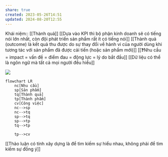 ```yaml
---
share: true
created: 2023-05-26T14:51
updated: 2024-08-20T12:55
---
```

Khái niệm:: [[Thành quả]]
[[Dựa vào KPI thì bộ phận kinh doanh sẽ có tiếng nói lớn nhất, còn đội phát triển sản phẩm rất ít có tiếng nói]]
[[Thành quả (outcome) là kết quả thu được do sự thay đổi về hành vi của người dùng khi tương tác với sản phẩm đã được cải tiến (hoặc sản phẩm mới)]]
[[❓Nhu cầu = impact = vấn đề = điểm đau = động lực = lý do bắt đầu]]
[[Dữ liệu có thể là ngôn ngữ mà tất cả mọi người đều hiểu]]

![](https://miro.medium.com/max/1200/1*pNf5d7h2c-N-BrbM8cVDIA.png) 

```mermaid
flowchart LR
	nc[Nhu cầu]
	sp[Sản phẩm]
	tq[Thành quả]
	tp[Thành phẩm]
    cv[Công việc]
	nc-->sp
	nc-->tq
	sp-->tq
	sp-->tp
	tq-->tp

	tp-->cv
```

[[Thảo luận có tính xây dựng là để tìm kiếm sự hiểu nhau, không phải để tìm kiếm sự đồng ý]]
